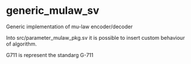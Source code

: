 # generic_mulaw_sv


Generic implementation of mu-law encoder/decoder

Into src/parameter_mulaw_pkg.sv it is possible to insert custom behaviour of algorithm.

G711 is represent the standarg G-711

